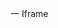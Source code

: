 <!--
 * @Author: TerryMin
 * @Date: 2023-05-15 19:09:29
 * @LastEditors: TerryMin
 * @LastEditTime: 2023-05-15 19:09:36
 * @Description: file not
-->
一 Iframe




